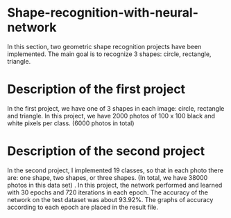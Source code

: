 # Shape-recognition-with-neural-network
In this section, two geometric shape recognition projects have been implemented. The main goal is to recognize 3 shapes: circle, rectangle, triangle.

# Description of the first project
In the first project, we have one of 3 shapes in each image: circle, rectangle and triangle. In this project, we have 2000 photos of 100 x 100 black and white pixels per class. (6000 photos in total)


# Description of the second project
In the second project, I implemented 19 classes, so that in each photo there are: one shape, two shapes, or three shapes. (In total, we have 38000 photos in this data set) . In this project, the network performed and learned with 30 epochs and 720 iterations in each epoch. The accuracy of the network on the test dataset was about 93.92%. The graphs of accuracy according to each epoch are placed in the result file.

